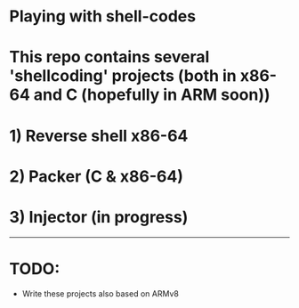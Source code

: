 # Playing with shell-codes

# This repo contains several 'shellcoding' projects (both in x86-64 and C (hopefully in ARM soon))

# 1) Reverse shell x86-64

# 2) Packer (C & x86-64)
# 3) Injector (in progress)
***************************************************************************************************************************************
# TODO: 
* Write these projects also based on ARMv8


